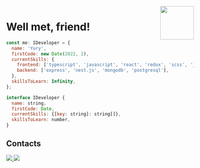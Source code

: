 <img align="right" src="https://media1.giphy.com/media/v1.Y2lkPTc5MGI3NjExZWQ2OGQzYmU2M2VkODQwODIxZGM2NWRiYzJkNTgzYmZmNDM2OTI3YiZlcD12MV9pbnRlcm5hbF9naWZzX2dpZklkJmN0PXM/j0HjChGV0J44KrrlGv/giphy.gif" width="90"/>
<h1>Well met, friend!</h1>

```javascript
const me: IDeveloper = {
  name: 'Yury',
  firstCode: new Date(2022, 2),
  currentSkills: {
    frontend: ['typescript', 'javascript', 'react', 'redux', 'scss', 'jest', 'cypress'],
    backend: ['express', 'nest.js', 'mongodb', 'postgresql'],
  },
  skillsToLearn: Infinity,
};

interface IDeveloper {
  name: string,
  firstCode: Date,
  currentSkills: {[key: string]: string[]},
  skillsToLearn: number,
}
```
## Contacts
  <a href="mailto:y.torgashin@yandex.ru">
    <img src="https://img.shields.io/badge/-email-black?style=for-the-badge&logo=gmail&logoColor=white"/>
  </a>
  <a href="https://t.me/atrop1ne">
    <img src="https://img.shields.io/badge/-telegram-black?style=for-the-badge&logo=telegram&logoColor=white"/>
  </a>

